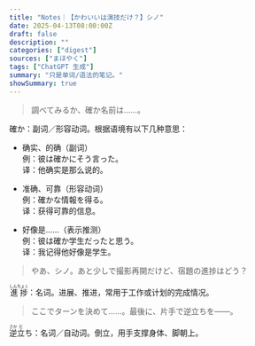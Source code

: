```yaml
---
title: "Notes｜【かわいいは演技だけ？】シノ"
date: 2025-04-13T08:00:00Z
draft: false
description: ""
categories: ["digest"]
sources: ["まほやく"]
tags: ["ChatGPT 生成"]
summary: "只是单词/语法的笔记。"
showSummary: true
---
```


>調べてみるか、確か名前は……。

確か：副词／形容动词。根据语境有以下几种意思：
- 确实、的确（副词）  
  例：彼は確かにそう言った。  
  译：他确实是那么说的。

- 准确、可靠（形容动词）  
  例：確かな情報を得る。  
  译：获得可靠的信息。

- 好像是……（表示推测）  
  例：彼は確か学生だったと思う。  
  译：我记得他好像是学生。

>やあ、シノ。あと少しで撮影再開だけど、宿題の進捗はどう？

<ruby>進捗<rt>しんちょく</rt></ruby>：名词。进展、推进，常用于工作或计划的完成情况。

>ここでターンを決めて……。最後に、片手で逆立ちを——。

<ruby>逆<rt>さか</rt></ruby><ruby>立<rt>だ</rt></ruby>ち：名词／自动词。倒立，用手支撑身体、脚朝上。